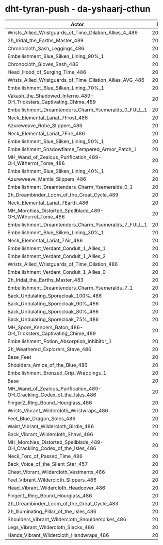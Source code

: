 # dht-tyran-push - da-yshaarj-cthun
| Actor | DPS | Increase |
|---|:---:|:---:|
|Wrists_Allied_Wristguards_of_Time_Dilation_Allies_4_486|207916|1.75%|
|2h_Iridal_the_Earths_Master_489|207757|1.67%|
|Chronocloth_Sash_Leggings_486|207674|1.63%|
|Embellishment_Blue_Silken_Lining_90%_1|207653|1.62%|
|Chronocloth_Gloves_Sash_486|207422|1.51%|
|Head_Hood_of_Surging_Time_486|207358|1.47%|
|Wrists_Allied_Wristguards_of_Time_Dilation_Allies_AVG_486|207283|1.44%|
|Embellishment_Blue_Silken_Lining_70%_1|207016|1.31%|
|Vakash_the_Shadowed_Inferno_489-OH_Tricksters_Captivating_Chime_489|206848|1.22%|
|Embellishment_Dreamtenders_Charm_Ysemeralds_0_FULL_1|206429|1.02%|
|Neck_Elemental_Lariat_7Frost_486|206313|0.96%|
|Azureweave_Robe_Slippers_486|206273|0.94%|
|Neck_Elemental_Lariat_7Fire_486|206206|0.91%|
|Embellishment_Blue_Silken_Lining_50%_1|206128|0.87%|
|Embellishment_Shadowflame_Tempered_Armor_Patch_1|206091|0.85%|
|MH_Wand_of_Zealous_Purification_489-OH_Witherrot_Tome_486|205907|0.76%|
|Embellishment_Blue_Silken_Lining_40%_1|205856|0.74%|
|Azureweave_Mantle_Slippers_486|205770|0.70%|
|Embellishment_Dreamtenders_Charm_Ysemeralds_0_1|205750|0.69%|
|2h_Dreambinder_Loom_of_the_Great_Cycle_489|205718|0.67%|
|Neck_Elemental_Lariat_7Earth_486|205668|0.65%|
|MH_Morchies_Distorted_Spellblade_489-OH_Witherrot_Tome_486|205662|0.64%|
|Embellishment_Dreamtenders_Charm_Ysemeralds_7_FULL_1|205598|0.61%|
|Embellishment_Blue_Silken_Lining_30%_1|205451|0.54%|
|Neck_Elemental_Lariat_7Air_486|205440|0.54%|
|Embellishment_Verdant_Conduit_1_Allies_1|205361|0.50%|
|Embellishment_Verdant_Conduit_1_Allies_2|205360|0.50%|
|Wrists_Allied_Wristguards_of_Time_Dilation_486|205306|0.47%|
|Embellishment_Verdant_Conduit_1_Allies_0|205277|0.46%|
|2h_Iridal_the_Earths_Master_483|205197|0.42%|
|Embellishment_Dreamtenders_Charm_Ysemeralds_7_1|205132|0.39%|
|Back_Undulating_Sporecloak_100%_486|205023|0.33%|
|Back_Undulating_Sporecloak_90%_486|204953|0.30%|
|Back_Undulating_Sporecloak_80%_486|204903|0.27%|
|Back_Undulating_Sporecloak_75%_486|204829|0.24%|
|MH_Spore_Keepers_Baton_486-OH_Tricksters_Captivating_Chime_489|204781|0.21%|
|Embellishment_Potion_Absorption_Inhibitor_1|204688|0.17%|
|2h_Weathered_Explorers_Stave_486|204663|0.16%|
|Base_Feet|204602|0.13%|
|Shoulders_Amice_of_the_Blue_486|204432|0.04%|
|Embellishment_Bronzed_Grip_Wrappings_1|204346|0.00%|
|Base|204345|0.00%|
|MH_Wand_of_Zealous_Purification_489-OH_Crackling_Codex_of_the_Isles_486|204179|-0.08%|
|Finger2_Ring_Bound_Hourglass_486|204174|-0.08%|
|Wrists_Vibrant_Wildercloth_Wristwraps_486|204174|-0.08%|
|Feet_Blue_Dragon_Soles_486|204135|-0.10%|
|Waist_Vibrant_Wildercloth_Girdle_486|204061|-0.14%|
|Back_Vibrant_Wildercloth_Shawl_486|204028|-0.16%|
|MH_Morchies_Distorted_Spellblade_489-OH_Crackling_Codex_of_the_Isles_486|203875|-0.23%|
|Neck_Torc_of_Passed_Time_486|203772|-0.28%|
|Back_Voice_of_the_Silent_Star_457|203756|-0.29%|
|Chest_Vibrant_Wildercloth_Vestments_486|203725|-0.30%|
|Feet_Vibrant_Wildercloth_Slippers_486|203698|-0.32%|
|Head_Vibrant_Wildercloth_Headcover_486|203619|-0.36%|
|Finger1_Ring_Bound_Hourglass_486|203580|-0.37%|
|2h_Dreambinder_Loom_of_the_Great_Cycle_483|203383|-0.47%|
|2h_Illuminating_Pillar_of_the_Isles_486|203333|-0.50%|
|Shoulders_Vibrant_Wildercloth_Shoulderspikes_486|203330|-0.50%|
|Legs_Vibrant_Wildercloth_Slacks_486|203191|-0.56%|
|Hands_Vibrant_Wildercloth_Handwraps_486|202964|-0.68%|
